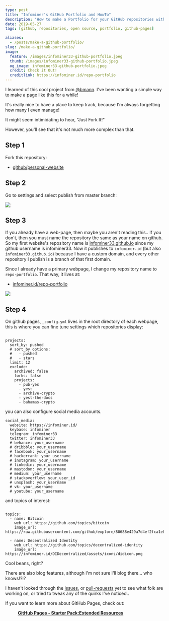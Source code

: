 ```yaml
---
type: post
title: "Infominer's GitHub Portfolio and HowTo"
description: "How to make a Portfolio for your GitHub repositories with `github/personal-website`"
date: 2019-05-27
tags: [github, repositories, open source, portfolio, github-pages]

aliases:
  - /posts/make-a-github-portfolio/
slug: /make-a-github-portfolio/
image:
  feature: /images/infominer33-github-portfolio.jpeg
  thumb: /images/infominer33-github-portfolio.jpeg
  og_image: infominer33-github-portfolio.jpeg
  credit: Check it Out!
  creditlink: https://infominer.id/repo-portfolio
---
```


I learned of this cool project from [@bmann](https://twitter.com/bmann). I've been wanting a simple way to make a page like this for a while!

It's really nice to have a place to keep track, because I'm always forgetting how many I even manage!

It might seem intimidating to hear, "Just Fork It!" 

However, you'll see that it's not much more complex than that.

## Step 1

Fork this repository:

* [github/personal-website](https://github.com/github/personal-website)

## Step 2

Go to settings and select publish from master branch:


![](https://imgur.com/UAhVvRPl.png)

## Step 3

If you already have a web-page, then maybe you aren't reading this.. If you don't, then you must name the repository the same as your name on github. So my first website's repository name is [infominer33.github.io](https://github.com/infominer33/infominer33.github.io) since my github username is infominer33. Now it publishes to `infominer.id` (but also `infominer33.github.io`) because I have a custom domain, and every other repository I publish is a branch of that first domain.

Since I already have a primary webpage, I change my repository name to `repo-portfolio`. That way, it lives at:

* [infominer.id/repo-portfolio](https://infominer.id/repo-portfolio/)


![](https://imgur.com/yL5BaNxl.png)


## Step 4

On github pages, `_config.yml` lives in the root directory of each webpage, this is where you can fine tune settings which repositories display:

```

projects:
  sort_by: pushed
  # sort_by options:
  #   - pushed
  #   - stars
  limit: 12
  exclude:
    archived: false
    forks: false
    projects:
      - pub-yes
      - yest
      - archive-crypto
      - yest-the-docs
      - bahamas-crypto

```


you can also configure social media accounts.

```
social_media:
  website: https://infominer.id/
  keybase: infominer
  telegram: infominer33
  twitter: infominer33
  # behance: your_username
  # dribbble: your_username
  # facebook: your_username
  # hackerrank: your_username
  # instagram: your_username
  # linkedin: your_username
  # mastodon: your_username
  # medium: your_username
  # stackoverflow: your_user_id
  # unsplash: your_username
  # vk: your_username
  # youtube: your_username
```
and topics of interest:

```

topics:
  - name: Bitcoin
    web_url: https://github.com/topics/bitcoin
    image_url: https://raw.githubusercontent.com/github/explore/80688e429a7d4ef2fca1e82350fe8e3517d3494d/topics/bitcoin/bitcoin.png

  - name: Decentralized Identity
    web_url: https://github.com/topics/decentralized-identity
    image_url: https://infominer.id/DIDecentralized/assets/icons/didicon.png

```

Cool beans, right?

There are also blog features, although I'm not sure I'll blog there... who knows!?!?

I haven't looked through the [issues](https://github.com/github/personal-website/issues), or [pull-requests](https://github.com/github/personal-website/pulls) yet to see what folk are working on, or tried to tweak any of the quirks I've noticed..

If you want to learn more about GitHub Pages, check out:



<figure class="full">
	<img src="https://infominer.id/web-work/images/gh-pages-starter-pack.png" alt="">
	<figcaption><a href="https://infominer.id/web-work/github-pages-starter-pack/"><b>GitHub Pages - Starter Pack:Extended Resources</b></a></figcaption>
</figure>

